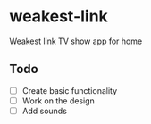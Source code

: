# weakest-link
Weakest link TV show app for home

## Todo
- [ ] Create basic functionality
- [ ] Work on the design
- [ ] Add sounds
